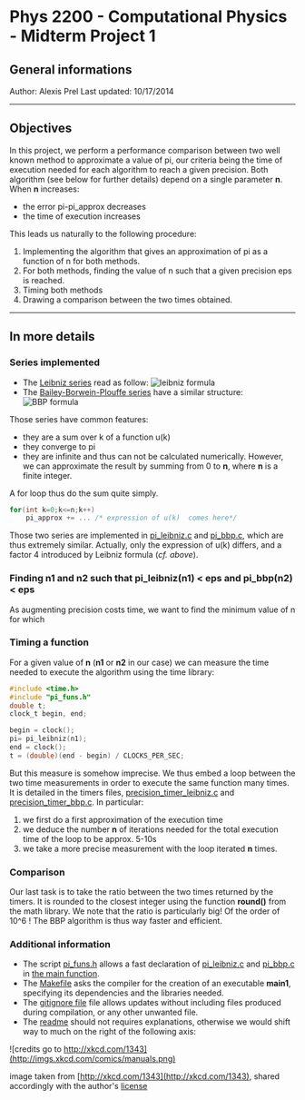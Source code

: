 # Phys 2200 - Computational Physics - Midterm Project 1
## General informations

Author:	Alexis Prel 
Last updated:	10/17/2014

___
 
## Objectives
In this project, we perform a performance comparison between two well known method to approximate a value of pi,
our criteria being the time of execution needed for each algorithm to reach a given precision. 
Both algorithm (see below for further details) depend on a single parameter **n**. When **n** increases:
- the error pi-pi_approx decreases
- the time of execution increases



This leads us naturally to the following procedure:
1. Implementing the algorithm that gives an approximation of pi as a function of n for both methods.
2. For both methods, finding the value of n such that a given precision eps is reached.
3. Timing both methods
4. Drawing a comparison between the two times obtained. 
___

## In more details
### Series implemented
- The [Leibniz series](http://en.wikipedia.org/wiki/Leibniz_formula_for_%CF%80) read as follow: ![leibniz formula](http://upload.wikimedia.org/math/4/b/3/4b325f4142cab62b1786d8be1ac3be60.png)
- The [Bailey-Borwein-Plouffe series](http://en.wikipedia.org/wiki/Bailey%E2%80%93Borwein%E2%80%93Plouffe_formula) have a similar structure: ![BBP formula](http://upload.wikimedia.org/math/5/3/5/535d2d106b4243d1f9872f916b273c7a.png)

Those series have common features:
- they are a sum over k of a function u(k)
- they converge to pi
- they are infinite and thus can not be calculated numerically. However, we can approximate the result by summing from 0 to **n**, where **n** is a finite integer.

A for loop thus do the sum quite simply.

```C
for(int k=0;k<=n;k++)
	pi_approx += ... /* expression of u(k)  comes here*/
```

Those two series are implemented in [pi_leibniz.c](./pi_leibniz.c) and [pi_bbp.c](./pi_bbp.c), which are thus extremely similar.
Actually, only the expression of u(k) differs, and a factor 4 introduced by Leibniz formula (*cf. above*).

### Finding n1 and n2 such that pi_leibniz(n1) < eps and pi_bbp(n2) < eps
As augmenting precision costs time, we want to find the minimum value of n for which 

### Timing a function
For a given value of **n** (**n1** or **n2** in our case) we can measure the time needed to execute the algorithm using the time library:

```C
#include <time.h>
#include "pi_funs.h"
double t;
clock_t begin, end;

begin = clock();
pi= pi_leibniz(n1);
end = clock();
t = (double)(end - begin) / CLOCKS_PER_SEC;
```
But this measure is somehow imprecise. We thus embed a loop between the two time measurements in order to execute the same function
many times. It is detailed in the timers files, [precision_timer_leibniz.c](./precision_timer_leibniz.c) and [precision_timer_bbp.c](./precision_timer_bbp.c).
In particular:
1. we first do a first approximation of the execution time
2. we deduce the number **n** of iterations needed for the total execution time of the loop to be  approx. 5-10s
3. we take a more precise measurement with the loop iterated **n** times.
### Comparison
Our last task is to take the ratio between the two times returned by the timers. It is rounded to the closest integer using the function **round()** from the math library. 
We note that the ratio is particularly big! Of the order of 10^6 ! The BBP algorithm is thus way faster and efficient.

###  Additional information
- The script [pi_funs.h](./pi_funs.h) allows a fast declaration of [pi_leibniz.c](./pi_leibniz.c) and [pi_bbp.c](./pi_bbp.c) in [the main function](./main1.c).
- The [Makefile](./Makefile) asks the compiler for the creation of an executable **main1**, specifying its dependencies and the libraries needed.
- The [gitignore file](./.gitignore) file allows updates without including files produced during compilation, or any other unwanted file.
- The [readme](./readme.md) should not requires explanations, otherwise we would shift way to much on the right of the following axis: 


![credits go to http://xkcd.com/1343](http://imgs.xkcd.com/comics/manuals.png)


image taken from [http://xkcd.com/1343](http://xkcd.com/1343), shared accordingly with the author's [license](http://xkcd.com/license.html)
